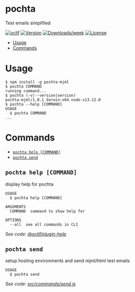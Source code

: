 pochta
======

Test emails simplified

[![oclif](https://img.shields.io/badge/cli-oclif-brightgreen.svg)](https://oclif.io)
[![Version](https://img.shields.io/npm/v/pochta.svg)](https://npmjs.org/package/pochta)
[![Downloads/week](https://img.shields.io/npm/dw/pochta.svg)](https://npmjs.org/package/pochta)
[![License](https://img.shields.io/npm/l/pochta.svg)](https://github.com/sleekuser/pochta/blob/master/package.json)

<!-- toc -->
* [Usage](#usage)
* [Commands](#commands)
<!-- tocstop -->
# Usage
<!-- usage -->
```sh-session
$ npm install -g pochta-mjml
$ pochta COMMAND
running command...
$ pochta (-v|--version|version)
pochta-mjml/1.0.1 darwin-x64 node-v13.12.0
$ pochta --help [COMMAND]
USAGE
  $ pochta COMMAND
...
```
<!-- usagestop -->
# Commands
<!-- commands -->
* [`pochta help [COMMAND]`](#pochta-help-command)
* [`pochta send`](#pochta-send)

## `pochta help [COMMAND]`

display help for pochta

```
USAGE
  $ pochta help [COMMAND]

ARGUMENTS
  COMMAND  command to show help for

OPTIONS
  --all  see all commands in CLI
```

_See code: [@oclif/plugin-help](https://github.com/oclif/plugin-help/blob/v2.2.3/src/commands/help.ts)_

## `pochta send`

setup hosting environments and send mjml/html test emails

```
USAGE
  $ pochta send
```

_See code: [src/commands/send.js](https://github.com/sleekuser/pochta/blob/v1.0.1/src/commands/send.js)_
<!-- commandsstop -->
